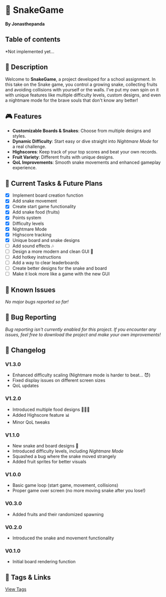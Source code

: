 # 🐍 SnakeGame
**By Jonasthepanda**

## Table of contents
*Not implemented yet...

## 📝 Description
Welcome to **SnakeGame**, a project developed for a school assignment. In this take on the Snake game, you control a growing snake, collecting fruits and avoiding collisions with yourself or the walls. I’ve put my own spin on it with unique features like multiple difficulty levels, custom designs, and even a nightmare mode for the brave souls that don't know any better!

## 🎮 Features
- **Customizable Boards & Snakes**: Choose from multiple designs and styles.
- **Dynamic Difficulty**: Start easy or dive straight into *Nightmare Mode* for a real challenge.
- **Highscores**: Keep track of your top scores and beat your own records.
- **Fruit Variety**: Different fruits with unique designs.
- **QoL Improvements**: Smooth snake movements and enhanced gameplay experience.

## 🔧 Current Tasks & Future Plans
- [X] Implement board creation function
- [X] Add snake movement
- [X] Create start game functionality
- [X] Add snake food (fruits)
- [X] Points system
- [X] Difficulty levels
- [X] Nightmare Mode
- [X] Highscore tracking
- [X] Unique board and snake designs
- [ ] Add sound effects 🎶
- [ ] Design a more modern and clean GUI 🎨
- [ ] Add hotkey instructions
- [ ] Add a way to clear leaderboards
- [ ] Create better designs for the snake and board
- [ ] Make it look more like a game with the new GUI

## 🚧 Known Issues
*No major bugs reported so far!*

## 🐞 Bug Reporting
*Bug reporting isn't currently enabled for this project. If you encounter any issues, feel free to download the project and make your own improvements!*  

## 📜 Changelog

### **V1.3.0**
- Enhanced difficulty scaling (Nightmare mode is harder to beat... 😈)
- Fixed display issues on different screen sizes
- QoL updates

### **V1.2.0**
- Introduced multiple food designs 🍎🍌🍇
- Added Highscore feature 📊
- Minor QoL tweaks

### **V1.1.0**
- New snake and board designs 🎨
- Introduced difficulty levels, including *Nightmare Mode*
- Squashed a bug where the snake moved strangely
- Added fruit sprites for better visuals

### **V1.0.0**
- Basic game loop (start game, movement, collisions)
- Proper game over screen (no more moving snake after you lose!)

### **V0.3.0**
- Added fruits and their randomized spawning

### **V0.2.0**
- Introduced the snake and movement functionality

### **V0.1.0**
- Initial board rendering function

## 🔗 Tags & Links
[View Tags](https://github.com/Jonasthepanda67/SnakeGame/tags)
